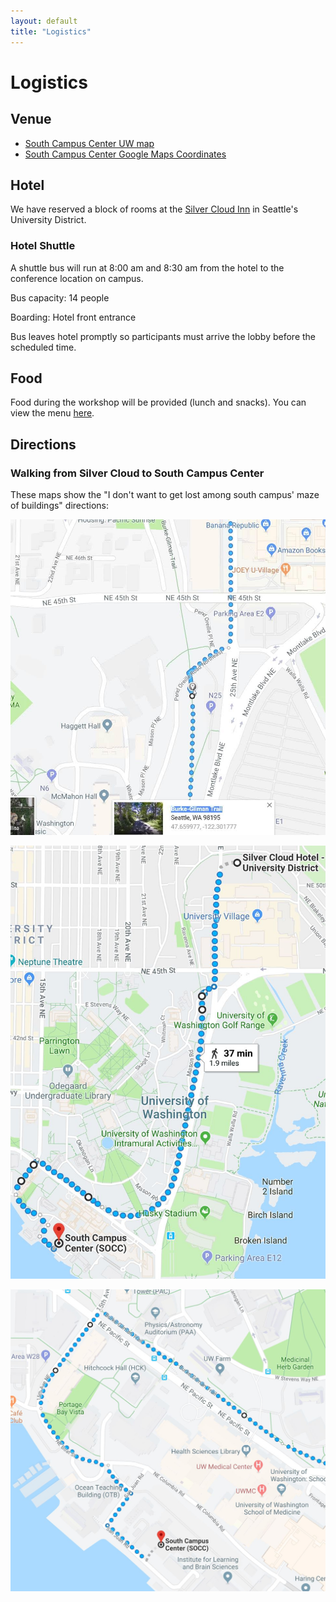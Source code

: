 ```yaml
---
layout: default
title: "Logistics"
---
```


# Logistics

## Venue

* [South Campus Center UW map](http://www.washington.edu/maps/print/?building=209)
* [South Campus Center Google Maps Coordinates](https://www.google.com/maps/place/South+Campus+Center+(SOCC)/@47.6494921,-122.3131204,17z/data=!3m1!4b1!4m5!3m4!1s0x549014ee985979b3:0x76193ba01e011bc3!8m2!3d47.6494921!4d-122.3109317)

## Hotel

We have reserved a block of rooms at the [Silver Cloud Inn](https://www.silvercloud.com/university/) in Seattle's University District.

### Hotel Shuttle

A shuttle bus will run at 8:00 am and 8:30 am from the hotel to the conference location on campus.

Bus capacity:  14 people

Boarding:  Hotel front entrance

Bus leaves hotel promptly so participants must arrive the lobby before the scheduled time.
 
## Food

Food during the workshop will be provided (lunch and snacks). You can view the menu [here](menu.pdf).

## Directions

### Walking from Silver Cloud to South Campus Center

These maps show the "I don't want to get lost among south campus' maze of buildings" directions:

![walking0](assets/walking0.jpg)

![walking1](assets/walking1.jpg)

![walking2](assets/walking2.jpg)